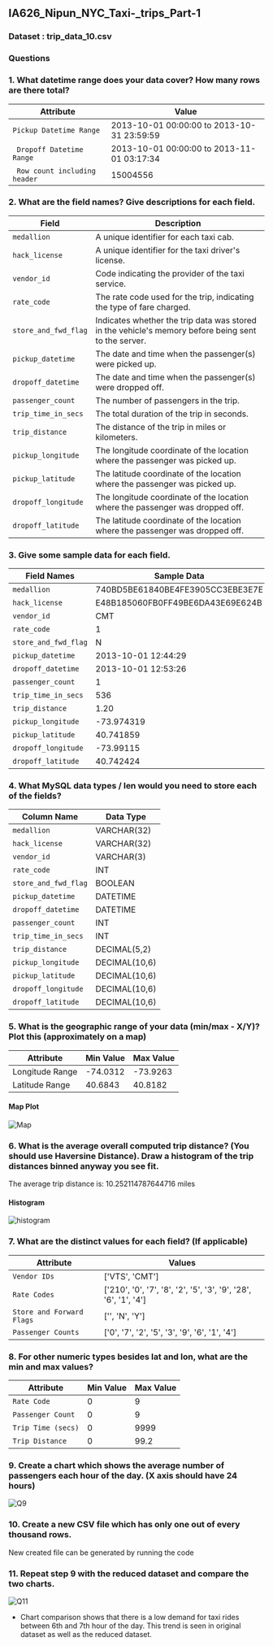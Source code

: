 ## IA626_Nipun_NYC_Taxi-_trips_Part-1

### Dataset : trip_data_10.csv

### Questions 

### 1. What datetime range does your data cover?  How many rows are there total?
  
| Attribute                     | Value                                         |
|-------------------------------|-----------------------------------------------|
| `Pickup Datetime Range`       | 2013-10-01 00:00:00 to 2013-10-31 23:59:59     |
|` Dropoff Datetime Range`      | 2013-10-01 00:00:00 to 2013-11-01 03:17:34     |
|` Row count including header`  | 15004556                                      |

                         
### 2. What are the field names?  Give descriptions for each field.
  
| Field                | Description                                                                                         |
|----------------------|-----------------------------------------------------------------------------------------------------|
| `medallion`          | A unique identifier for each taxi cab.                                                              |
| `hack_license`       | A unique identifier for the taxi driver's license.                                                  |
| `vendor_id`          | Code indicating the provider of the taxi service.                                                   |
| `rate_code`          | The rate code used for the trip, indicating the type of fare charged.                               |
| `store_and_fwd_flag` | Indicates whether the trip data was stored in the vehicle's memory before being sent to the server. |
| `pickup_datetime`    | The date and time when the passenger(s) were picked up.                                             |
| `dropoff_datetime`   | The date and time when the passenger(s) were dropped off.                                           |
| `passenger_count`    | The number of passengers in the trip.                                                               |
| `trip_time_in_secs`  | The total duration of the trip in seconds.                                                          |
| `trip_distance`      | The distance of the trip in miles or kilometers.                                                    |
| `pickup_longitude`   | The longitude coordinate of the location where the passenger was picked up.                         |
| `pickup_latitude`    | The latitude coordinate of the location where the passenger was picked up.                          |
| `dropoff_longitude`  | The longitude coordinate of the location where the passenger was dropped off.                       |
| `dropoff_latitude`   | The latitude coordinate of the location where the passenger was dropped off.                        |


### 3. Give some sample data for each field.

| Field Names        | Sample Data                      |
|--------------------|----------------------------------|
| `medallion`        | 740BD5BE61840BE4FE3905CC3EBE3E7E |
| `hack_license`     | E48B185060FB0FF49BE6DA43E69E624B |
| `vendor_id`        | CMT                              |
| `rate_code`        | 1                                |
| `store_and_fwd_flag`| N                               |
| `pickup_datetime`  | 2013-10-01 12:44:29              |
| `dropoff_datetime` | 2013-10-01 12:53:26              |
| `passenger_count`  | 1                                |
| `trip_time_in_secs`| 536                              |
| `trip_distance`    | 1.20                             |
| `pickup_longitude` | -73.974319                       |
| `pickup_latitude`  | 40.741859                        |
| `dropoff_longitude`| -73.99115                        |
| `dropoff_latitude` | 40.742424                        |


### 4. What MySQL data types / len would you need to store each of the fields?

| Column Name        | Data Type        |
|--------------------|------------------|
| `medallion`        | VARCHAR(32)      |
| `hack_license`     | VARCHAR(32)      |
| `vendor_id`        | VARCHAR(3)       |
| `rate_code`        | INT           |
| `store_and_fwd_flag`| BOOLEAN         |
| `pickup_datetime`  | DATETIME         |
| `dropoff_datetime` | DATETIME         |
| `passenger_count`  | INT           |
| `trip_time_in_secs`| INT          |
| `trip_distance`    | DECIMAL(5,2)     |
| `pickup_longitude` | DECIMAL(10,6)     |
| `pickup_latitude`  | DECIMAL(10,6)     |
| `dropoff_longitude`| DECIMAL(10,6)     |
| `dropoff_latitude` | DECIMAL(10,6)     |


### 5. What is the geographic range of your data (min/max - X/Y)? Plot this (approximately on a map)

| Attribute       | Min Value   | Max Value   |
|-----------------|-------------|-------------|
| Longitude Range | -74.0312    | -73.9263    |
| Latitude Range  | 40.6843     | 40.8182     |


#### Map Plot 
![Map](https://github.com/user-attachments/assets/743cc4af-0434-40f8-b17c-6f47db6b5cfa)


### 6. What is the average overall computed trip distance? (You should use Haversine Distance). Draw a histogram of the trip distances binned anyway you see fit.

The average trip distance is: 10.252114787644716 miles
#### Histogram
![histogram](https://github.com/user-attachments/assets/6d25338e-2bb8-4451-84b3-d3f9a0dfc58b)



### 7. What are the distinct values for each field? (If applicable)

| Attribute               | Values                                                          |
|-------------------------|-----------------------------------------------------------------|
| `Vendor IDs`              | ['VTS', 'CMT']                                                  |
| `Rate Codes`              | ['210', '0', '7', '8', '2', '5', '3', '9', '28', '6', '1', '4'] |
|`Store and Forward Flags` | ['', 'N', 'Y']                                                  |
| `Passenger Counts`        | ['0', '7', '2', '5', '3', '9', '6', '1', '4']                   |


### 8. For other numeric types besides lat and lon, what are the min and max values?

| Attribute         | Min Value | Max Value |
|-------------------|-----------|-----------|
| `Rate Code`       | 0         | 9         |
| `Passenger Count` | 0         | 9         |
| `Trip Time (secs)` | 0         | 9999      |
| `Trip Distance`   | 0         | 99.2      |

### 9. Create a chart which shows the average number of passengers each hour of the day. (X axis should have 24 hours)
![Q9](https://github.com/user-attachments/assets/c2fb0bdb-8b0a-40b0-8815-e02170e2bf03)

### 10. Create a new CSV file which has only one out of every thousand rows.
New created file can be generated by running the code

### 11.	Repeat step 9 with the reduced dataset and compare the two charts.
![Q11](https://github.com/user-attachments/assets/aaf0f161-3c13-4b3a-bb5c-1655f9fc5d59)

- Chart comparison shows that there is a low demand for taxi rides between 6th and 7th hour of the day. This trend is seen in original dataset as well as the reduced dataset. 





  
